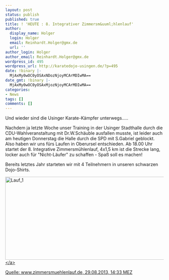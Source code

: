 ```yaml
---
layout: post
status: publish
published: true
title: ! 'HEUTE : 8. Integrativer Zimmersm&uuml;hlenlauf'
author:
  display_name: Holger
  login: Holger
  email: Reinhardt.Holger@gmx.de
  url: ''
author_login: Holger
author_email: Reinhardt.Holger@gmx.de
wordpress_id: 495
wordpress_url: http://karatedojo-usingen.de/?p=495
date: !binary |-
  MjAxMy0wOC0yOSAxNDozNjoyMCArMDIwMA==
date_gmt: !binary |-
  MjAxMy0wOC0yOSAxMjozNjoyMCArMDIwMA==
categories:
- News
tags: []
comments: []
---
```

<p>Und wieder sind die Usinger Karate-K&auml;mpfer unterwegs.....</p>
<p>Nachdem ja letzte Woche unser Training in der Usinger Stadthalle durch die CDU-Wahlveranstaltung mit Dr.W.Sch&auml;uble ausfallen musste, ist leider auch am heutigen Donnerstag die Halle durch die SPD mit S.Gabriel geblockt. Also haben wir uns f&uuml;rs Laufen in Oberursel entschieden. Ab 18.00 Uhr startet der 8. Integrative Zimmersm&uuml;hlenlauf, 4x1,5 km ist die Strecke lang, locker auch f&uuml;r "Nicht-L&auml;ufer" zu schaffen - Spa&szlig; soll es machen!</p>
<p>Bereits letztes Jahr starteten wir mit 4 Teilnehmern in unseren schwarzen Dojo-Shirts.</p>
<p><a href="http:&#47;&#47;karatedojo-usingen.de&#47;2013&#47;08&#47;29&#47;heute-8-integrativer-zimmersmuhlenlauf&#47;lauf_1&#47;" rel="attachment wp-att-496"><img class="aligncenter size-full wp-image-496" src="http:&#47;&#47;karatedojo-usingen.de&#47;wp-content&#47;uploads&#47;2013&#47;08&#47;Lauf_1.jpg" alt="Lauf_1" width="788" height="263" &#47;><&#47;a></p>
<p>Quelle:&nbsp;www.zimmersmuehlenlauf.de, 29.08.2013, 14:33 MEZ</p>
